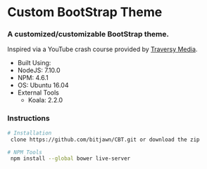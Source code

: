 # Custom BootStrap Theme
<h3>A customized/customizable BootStrap theme.</h3>

<p>Inspired via a YouTube crash course provided by <a href="https://youtu.be/pB7EwxwSfVk">Traversy Media</a>.</p>

<ul>
    <li>Built Using:</li>
    <li>NodeJS: 7.10.0</li>
    <li>NPM: 4.6.1</li>
    <li>OS: Ubuntu 16.04</li>
    <li>External Tools
        <ul>
            <li>Koala: 2.2.0</li>
        </ul>
    </li>
</ul>

<h3>Instructions</h3>

```bash
# Installation
 clone https://github.com/bitjawn/CBT.git or download the zip

# NPM Tools
 npm install --global bower live-server
```
